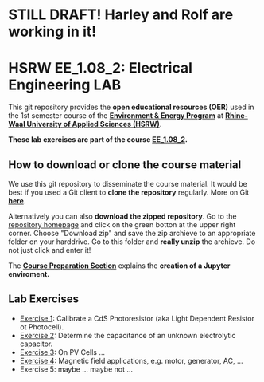 
# STILL DRAFT! Harley and Rolf are working in it!

# HSRW EE_1.08_2: Electrical Engineering LAB

This git repository provides the **open educational resources (OER)** used in the 1st semester course of the [**Environment & Energy Program**](https://www.hochschule-rhein-waal.de/en/faculties/communication-and-environment/degree-programmes/bachelor-degree-programmes/environment-and) at [**Rhine-Waal University of Applied Sciences (HSRW)**](https://www.hsrw.eu/). 

**These lab exercises are part of the course [EE_1.08_2](https://github.com/rolfbecker/EE_1.08_2_EEng_WS2022/).**

## How to download or clone the course material 

We use this git repository to disseminate the course material. It would be best if you used a Git client to **clone the repository** regularly. More on Git **[here](./eeng0020_LAB_Course_Preparation/git.md)**. 

Alternatively you can also **download the zipped repository**. Go to the [repository homepage](https://github.com/rolfbecker/EE_1.08_2_EEng_LAB_WS2022) and click on the green botton at the upper right corner. Choose "Download zip" and save the zip archieve to an appropriate folder on your harddrive. Go to this folder and **really unzip** the archieve. Do not just click and enter it!

The **[Course Preparation Section](./EEng_LAB_Course_Preparation/README.md)** explains the **creation of a Jupyter enviroment.**


## Lab Exercises ##

* [Exercise 1](ex1): Calibrate a CdS Photoresistor (aka Light Dependent Resistor ot Photocell). 
* [Exercise 2](ex2): Determine the capacitance of an unknown electrolytic capacitor.
* [Exercise 3](ex3): On PV Cells ...
* [Exercise 4](ex4): Magnetic field applications, e.g. motor, generator, AC, ...
* Exercise 5: maybe ... maybe not ...
